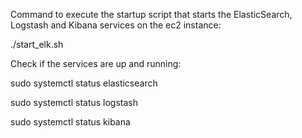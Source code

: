 Command to execute the startup script that starts the ElasticSearch, Logstash and Kibana services on the ec2 instance:

./start_elk.sh


Check if the services are up and running:

sudo systemctl status elasticsearch

sudo systemctl status logstash

sudo systemctl status kibana

